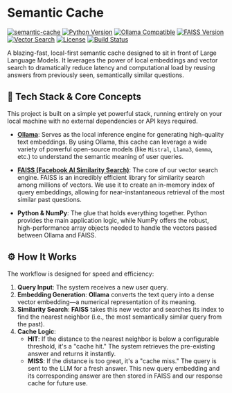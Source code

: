 # Semantic Cache

[![semantic-cache](https://img.shields.io/github/stars/lfrichter/semantic-cache?style=flat&logo=github)](https://github.com/lfrichter/semantic-cache)
[![Python Version](https://img.shields.io/badge/Python-3.8%2B-blue?logo=python)](https://www.python.org/)
[![Ollama Compatible](https://img.shields.io/badge/Ollama-Compatible-green?logo=Ollama)](https://ollama.com/)
[![FAISS Version](https://img.shields.io/badge/FAISS-Latest-red?logo=facebook)](https://faiss.ai/)
[![Vector Search](https://img.shields.io/badge/Vector%20Search-Enabled-blueviolet?logo=elasticsearch)](https://faiss.ai/)
[![License](https://img.shields.io/badge/License-MIT-yellow?logo=open-source-initiative)](https://app.outlier.ai/playground/LICENSE)
[![Build Status](https://img.shields.io/badge/Build-Passing-brightgreen?logo=github-actions)](https://github.com/yourusername/semantic-cache)

A blazing-fast, local-first semantic cache designed to sit in front of Large Language Models. It leverages the power of local embeddings and vector search to dramatically reduce latency and computational load by reusing answers from previously seen, semantically similar questions.

## 🚀 Tech Stack & Core Concepts

This project is built on a simple yet powerful stack, running entirely on your local machine with no external dependencies or API keys required.

* **[Ollama](https://ollama.com/)**: Serves as the local inference engine for generating high-quality text embeddings. By using Ollama, this cache can leverage a wide variety of powerful open-source models (like `Mistral`, `Llama3`, `Gemma`, etc.) to understand the semantic meaning of user queries.

* **[FAISS (Facebook AI Similarity Search)](https://faiss.ai/)**: The core of our vector search engine. FAISS is an incredibly efficient library for similarity search among millions of vectors. We use it to create an in-memory index of query embeddings, allowing for near-instantaneous retrieval of the most similar past questions.

* **Python & NumPy**: The glue that holds everything together. Python provides the main application logic, while NumPy offers the robust, high-performance array objects needed to handle the vectors passed between Ollama and FAISS.

## ⚙️ How It Works

The workflow is designed for speed and efficiency:

1.  **Query Input**: The system receives a new user query.
2.  **Embedding Generation**: **Ollama** converts the text query into a dense vector embedding—a numerical representation of its meaning.
3.  **Similarity Search**: **FAISS** takes this new vector and searches its index to find the nearest neighbor (i.e., the most semantically similar query from the past).
4.  **Cache Logic**:
    * **HIT**: If the distance to the nearest neighbor is below a configurable threshold, it's a "cache hit." The system retrieves the pre-existing answer and returns it instantly.
    * **MISS**: If the distance is too great, it's a "cache miss." The query is sent to the LLM for a fresh answer. This new query embedding and its corresponding answer are then stored in FAISS and our response cache for future use.

